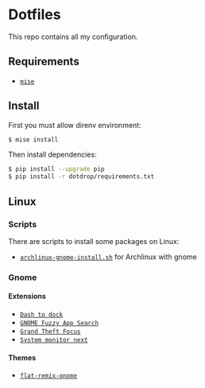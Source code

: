 # Dotfiles

This repo contains all my configuration.

## Requirements

- [`mise`](https://github.com/jdx/mise)

## Install

First you must allow direnv environment:

```sh
$ mise install
```

Then install dependencies:

```sh
$ pip install --upgrade pip
$ pip install -r dotdrop/requirements.txt
```

## Linux

### Scripts

There are scripts to install some packages on Linux:

- [`archlinux-gnome-install.sh`](archlinux-gnome-install.sh) for Archlinux with gnome

### Gnome

#### Extensions

- [`Dash to dock`](https://micheleg.github.io/dash-to-dock/)
- [`GNOME Fuzzy App Search`](https://extensions.gnome.org/extension/3956/gnome-fuzzy-app-search/)
- [`Grand Theft Focus`](https://extensions.gnome.org/extension/5410/grand-theft-focus/)
- [`System monitor next`](https://extensions.gnome.org/extension/3010/system-monitor-next/)

#### Themes

- [`flat-remix-gnome`](https://www.gnome-look.org/p/1013030/)
